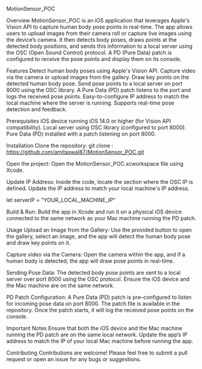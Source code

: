 MotionSensor_POC

Overview
MotionSensor_POC is an iOS application that leverages Apple's Vision API to capture human body pose points in real-time. The app allows users to upload images from their camera roll or capture live images using the device’s camera. It then detects body poses, draws points at the detected body positions, and sends this information to a local server using the OSC (Open Sound Control) protocol. A PD (Pure Data) patch is configured to receive the pose points and display them on its console.

Features
Detect human body poses using Apple's Vision API.
Capture video via the camera or upload images from the gallery.
Draw key points on the detected human body pose.
Send pose points to a local server on port 8000 using the OSC library.
A Pure Data (PD) patch listens to the port and logs the received pose points.
Easy-to-configure IP address to match the local machine where the server is running.
Supports real-time pose detection and feedback.

Prerequisites
iOS device running iOS 14.0 or higher (for Vision API compatibility).
Local server using OSC library (configured to port 8000).
Pure Data (PD) installed with a patch listening on port 8000.

Installation
Clone the repository:
git clone : https://github.com/amitaswal87/MotionSensor_POC.git

Open the project: Open the MotionSensor_POC.xcworkspace file using Xcode.

Update IP Address: Inside the code, locate the section where the OSC IP is defined. Update the IP address to match your local machine's IP address.

let serverIP = "YOUR_LOCAL_MACHINE_IP"

Build & Run: Build the app in Xcode and run it on a physical iOS device connected to the same network as your Mac machine running the PD patch.

Usage
Upload an Image from the Gallery:
Use the provided button to open the gallery, select an image, and the app will detect the human body pose and draw key points on it.

Capture video via the Camera:
Open the camera within the app, and if a human body is detected, the app will draw pose points in real-time.

Sending Pose Data:
The detected body pose points are sent to a local server over port 8000 using the OSC protocol. Ensure the iOS device and the Mac machine are on the same network.

PD Patch Configuration:
A Pure Data (PD) patch is pre-configured to listen for incoming pose data on port 8000. The patch file is available in the repository. Once the patch starts, it will log the received pose points on the console.

Important Notes
Ensure that both the iOS device and the Mac machine running the PD patch are on the same local network.
Update the app’s IP address to match the IP of your local Mac machine before running the app.

Contributing
Contributions are welcome! Please feel free to submit a pull request or open an issue for any bugs or suggestions.

